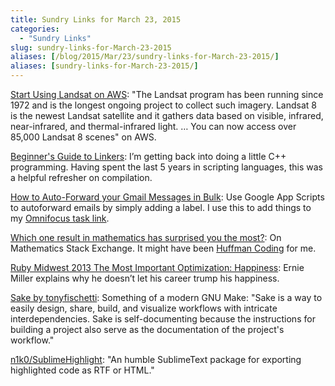 ```yaml
---
title: Sundry Links for March 23, 2015
categories:
  - "Sundry Links"
slug: sundry-links-for-March-23-2015
aliases: [/blog/2015/Mar/23/sundry-links-for-March-23-2015/]
aliases: [sundry-links-for-March-23-2015/]
---
```


[Start Using Landsat on AWS](https://aws.amazon.com/blogs/aws/start-using-landsat-on-aws/): "The Landsat program has been running since 1972 and is the longest ongoing project to collect such imagery. Landsat 8 is the newest Landsat satellite and it gathers data based on visible, infrared, near-infrared, and thermal-infrared light. … You can now access over 85,000 Landsat 8  scenes" on AWS.

[Beginner's Guide to Linkers](http://www.lurklurk.org/linkers/linkers.html): I’m getting back into doing a little C++ programming. Having spent the last 5 years in scripting languages, this was a helpful refresher on compilation.

[How to Auto-Forward your Gmail Messages in Bulk](http://www.labnol.org/internet/auto-forward-gmail-messages/20665/): Use Google App Scripts to autoforward emails by simply adding a label. I use this to add things to my [Omnifocus task link](https://support.omnigroup.com/omnifocus-mail-drop).

[Which one result in mathematics has surprised you the most?](http://math.stackexchange.com/questions/2949/which-one-result-in-mathematics-has-surprised-you-the-most): On Mathematics Stack Exchange. It might have been [Huffman Coding](http://en.wikipedia.org/wiki/Huffman_coding) for me.

[Ruby Midwest 2013 The Most Important Optimization: Happiness](https://www.youtube.com/watch?v=3OHNYIg6N5Y&feature=youtube_gdata_player): Ernie Miller explains why he doesn’t let his career trump his happiness.

[Sake by tonyfischetti](http://tonyfischetti.github.io/sake/): Something of a modern GNU Make: "Sake is a way to easily design, share, build, and visualize workflows with intricate interdependencies. Sake is self-documenting because the instructions for building a project also serve as the documentation of the project's workflow."

[n1k0/SublimeHighlight](https://github.com/n1k0/SublimeHighlight): "An humble SublimeText package for exporting highlighted code as RTF or HTML."
